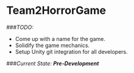 # Team2HorrorGame

###*TODO:*
* Come up with a name for the game.
* Solidify the game mechanics.
* Setup Unity git integration for all developers.

###*Current State:*
***Pre-Development***
